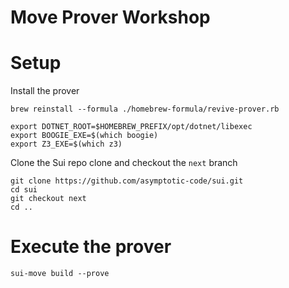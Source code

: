 # Move Prover Workshop

# Setup

Install the prover
```
brew reinstall --formula ./homebrew-formula/revive-prover.rb
```

```
export DOTNET_ROOT=$HOMEBREW_PREFIX/opt/dotnet/libexec
export BOOGIE_EXE=$(which boogie)
export Z3_EXE=$(which z3)
```

Clone the Sui repo clone and checkout the `next` branch
```
git clone https://github.com/asymptotic-code/sui.git
cd sui
git checkout next
cd ..
```

# Execute the prover
```
sui-move build --prove
```
